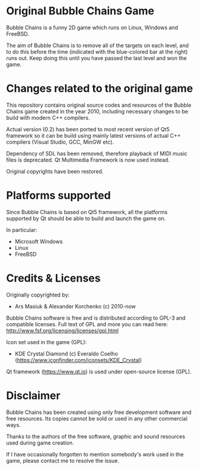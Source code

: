 # Original Bubble Chains Game

Bubble Chains is a funny 2D game which runs on Linux, Windows and FreeBSD. 

The aim of Bubble Chains is to remove all of the targets on each level, and to do this before the time (indicated with the blue-colored bar at the right) runs out. Keep doing this until you have passed the last level and won the game. 

# Changes related to the original game

This repository contains original source codes and resources of the Bubble Chains game created in the year 2010, including necessary changes to be build with modern C++ compilers. 

Actual version (0.2) has been ported to most recent version of Qt5 framework so it can be build using mainly latest versions of actual C++ compilers (Visual Studio, GCC, MinGW etc).

Dependency of SDL has been removed, therefore playback of MIDI music files is deprecated. Qt Multimedia Framework is now used instead.

Original copyrights have been restored.

# Platforms supported

Since Bubble Chains is based on Qt5 framework, all the platforms supported by Qt should be able to build and launch the game on.

In particular:
- Microsoft Windows
- Linux
- FreeBSD

# Credits & Licenses 

Originally copyrighted by:	
- Ars Masiuk & Alexander Korchenko (c) 2010-now

Bubble Chains software is free and is distributed according to GPL-3 and compatible licenses.
Full text of GPL and more you can read here: http://www.fsf.org/licensing/licenses/gpl.html

Icon set used in the game (GPL):
- KDE Crystal Diamond (c) Everaldo Coelho (https://www.iconfinder.com/iconsets/KDE_Crystal)
  
Qt framework (https://www.qt.io) is used under open-source license (GPL).

# Disclaimer

Bubble Chains has been created using only free development software and free resources.
Its copies cannot be sold or used in any other commercial ways.

Thanks to the authors of the free software, graphic and sound resources used 
during game creation.

If I have occasionally forgotten to mention somebody's work used in the game, please contact me to resolve the issue.
